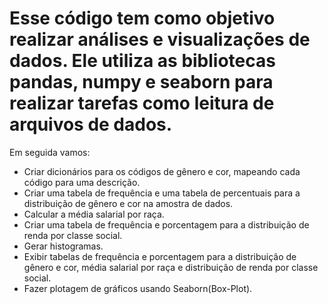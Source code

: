 
<h1>Esse código tem como objetivo realizar análises e visualizações de dados. Ele utiliza as bibliotecas pandas, numpy e seaborn para realizar tarefas como leitura de arquivos de dados.</h2>

<p>Em seguida vamos:</p>

- Criar dicionários para os códigos de gênero e cor, mapeando cada código para uma descrição.
- Criar uma tabela de frequência e uma tabela de percentuais para a distribuição de gênero e cor na amostra de dados.
- Calcular a média salarial por raça.
- Criar uma tabela de frequência e porcentagem para a distribuição de renda por classe social.
-  Gerar histogramas.
- Exibir tabelas de frequência e porcentagem para a distribuição de gênero e cor, média salarial por raça e distribuição de renda por classe social.
- Fazer plotagem de gráficos usando Seaborn(Box-Plot).</p>

